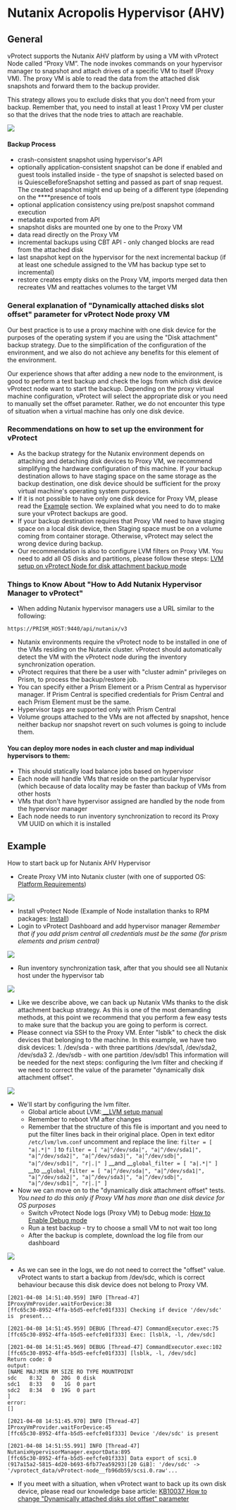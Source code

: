 # Nutanix Acropolis Hypervisor \(AHV\)

## General

vProtect supports the Nutanix AHV platform by using a VM with vProtect Node called “Proxy VM”. The node invokes commands on your hypervisor manager to snapshot and attach drives of a specific VM to itself \(Proxy VM\). The proxy VM is able to read the data from the attached disk snapshots and forward them to the backup provider.

This strategy allows you to exclude disks that you don't need from your backup. Remember that, you need to install at least 1 Proxy VM per cluster so that the drives that the node tries to attach are reachable.

![](../../../.gitbook/assets/deployment-vprotect-nutanix-disk-attachment.png)

#### **Backup Process**

* crash-consistent snapshot using hypervisor's API
* optionally application-consistent snapshot can be done if enabled and guest tools installed inside - the type of snapshot is selected based on is QuiesceBeforeSnapshot setting and passed as part of snap request. The created snapshot might end up being of a different type \(depending on the ****presence of tools
* optional application consistency using pre/post snapshot command execution
* metadata exported from API
* snapshot disks are mounted one by one to the Proxy VM
* data read directly on the Proxy VM
* incremental backups using CBT API - only changed blocks are read from the attached disk
* last snapshot kept on the hypervisor for the next incremental backup \(if at least one schedule assigned to the VM has backup type set to incremental\)
* restore creates empty disks on the Proxy VM, imports merged data then recreates VM and reattaches volumes to the target VM

### General explanation of "Dynamically attached disks slot offset" parameter for vProtect Node proxy VM

Our best practice is to use a proxy machine with one disk device for the purposes of the operating system if you are using the "Disk attachment" backup strategy. Due to the simplification of the configuration of the environment, and we also do not achieve any benefits for this element of the environment.

Our experience shows that after adding a new node to the environment, is good to perform a test backup and check the logs from which disk device vProtect node want to start the backup. Depending on the proxy virtual machine configuration, vProtect will select the appropriate disk or you need to manually set the offset parameter. Rather, we do not encounter this type of situation when a virtual machine has only one disk device.

### Recommendations on how to set up the environment for vProtect

* As the backup strategy for the Nutanix environment depends on attaching and detaching disk devices to Proxy VM, we recommend simplifying the hardware configuration of this machine. If your backup destination allows to have staging space on the same storage as the backup destination, one disk device should be sufficient for the proxy virtual machine's operating system purposes. 
* If it is not possible to have only one disk device for Proxy VM, please read the [Example](nutanix-acropolis-ahv.md#example) section. We explained what you need to do to make sure your vProtect backups are good. 
* If your backup destination requires that Proxy VM need to have staging space on a local disk device, then Staging space must be on a volume coming from container storage. Otherwise, vProtect may select the wrong device during backup. 
* Our recommendation is also to configure LVM filters on Proxy VM. You need to add all OS disks and partitions, please follow these steps: [LVM setup on vProtect Node for disk attachment backup mode](../../common-tasks/lvm-setup-on-vprotect-node-for-disk-attachment-backup-mode.md)

### Things to Know About "How to Add Nutanix Hypervisor Manager to vProtect"

* When adding Nutanix hypervisor managers use a URL similar to the following:

```text
https://PRISM_HOST:9440/api/nutanix/v3
```

* Nutanix environments require the vProtect node to be installed in one of the VMs residing on the Nutanix cluster. vProtect should automatically detect the VM with the vProtect node during the inventory synchronization operation. 
* vProtect requires that there be a user with "cluster admin" privileges on Prism, to process the backup/restore job. 
* You can specify either a Prism Element or a Prism Central as hypervisor manager. If Prism Central is specified credentials for Prism Central and each Prism Element must be the same. 
* Hypervisor tags are supported only with Prism Central 
* Volume groups attached to the VMs are not affected by snapshot, hence neither backup nor snapshot revert on such volumes is going to include them.

#### You can deploy more nodes in each cluster and map individual hypervisors to them:

* This should statically load balance jobs based on hypervisor 
* Each node will handle VMs that reside on the particular hypervisor \(which because of data locality may be faster than backup of VMs from other hosts 
* VMs that don't have hypervisor assigned are handled by the node from the hypervisor manager 
* Each node needs to run inventory synchronization to record its Proxy VM UUID on which it is installed

## Example

How to start back up for Nutanix AHV Hypervisor

* Create Proxy VM into Nutanix cluster \(with one of supported OS: [Platform Requirements](../../../planning/platform-requirements.md)\)

![](../../../.gitbook/assets/nutanix-example-1.png)

* Install vProtect Node \(Example of Node installation thanks to RPM packages: [Install](../../installation-with-rpms.md#prerequisites)\)
* Login to vProtect Dashboard and add hypervisor manager _Remember that if you add prism central all credentials must be the same \(for prism elements and  prism central\)_

![](../../../.gitbook/assets/nutanix-example-2.png)

* Run inventory synchronization task, after that you should see all Nutanix host under the hypervisor tab

![](../../../.gitbook/assets/nutanix-example-3.png)

* Like we describe above, we can back up Nutanix VMs thanks to the disk attachment backup strategy. As this is one of the most demanding methods, at this point we recommend that you perform a few easy tests to make sure that the backup you are going to perform is correct. 
* Please connect via SSH to the Proxy VM. Enter "lsblk" to check the disk devices that belonging to the machine. In this example, we have two disk devices: 1. /dev/sda - with three partitions /dev/sda1, /dev/sda2, /dev/sda3 2. /dev/sdb - with one partition /dev/sdb1  This information will be needed for the next steps: configuring the lvm filter and checking if we need to correct the value of the parameter "dynamically disk attachment offset".

![](../../../.gitbook/assets/nutanix-example-4.png)

* We'll start by configuring the lvm filter. 
  * Global article about LVM:[ __LVM setup manual](../../common-tasks/lvm-setup-on-vprotect-node-for-disk-attachment-backup-mode.md)
  * Remember to reboot VM after changes
  * Remember that the structure of this file is important and you need to put the filter lines back in their original place.  Open in text editor `/etc/lvm/lvm.conf` uncomment and replace the line: `filter = [ "a|.*|" ]` to `filter = [ "a|^/dev/sda|", "a|^/dev/sda1|", "a|^/dev/sda2|", "a|^/dev/sda3|", "a|^/dev/sdb|", "a|^/dev/sdb1|", "r|.|" ]` __and __`global_filter = [ "a|.*|" ]` __to __`global_filter = [ "a|^/dev/sda|", "a|^/dev/sda1|", "a|^/dev/sda2|", "a|^/dev/sda3|", "a|^/dev/sdb|", "a|^/dev/sdb1|", "r|.|" ]` 
* Now we can move on to the "dynamically disk attachment offset" tests. _You need to do this only if Proxy VM has more than one disk device for OS purposes_
  * Switch vProtect Node logs \(Proxy VM\) to Debug mode: [How to Enable Debug mode](../../../troubleshooting/how-switch-vprotect-to-debug-mode.md#vprotect-node)
  * Run a test backup - try to choose a small VM to not wait too long
  * After the backup is complete, download the log file from our dashboard

![](../../../.gitbook/assets/nutanix-example-5.png)

* As we can see in the logs, we do not need to correct the "offset" value. vProtect wants to start a backup from /dev/sdc, which is correct behaviour because this disk device does not belong to Proxy VM.

```text
[2021-04-08 14:51:40.959] INFO [Thread-47] IProxyVmProvider.waitForDevice:38 
[ffc65c30-8952-4ffa-b5d5-eefcfe01f333] Checking if device '/dev/sdc' is  present...

[2021-04-08 14:51:45.959] DEBUG [Thread-47] CommandExecutor.exec:75 
[ffc65c30-8952-4ffa-b5d5-eefcfe01f333] Exec: [lsblk, -l, /dev/sdc]

[2021-04-08 14:51:45.969] DEBUG [Thread-47] CommandExecutor.exec:102 
[ffc65c30-8952-4ffa-b5d5-eefcfe01f333] [lsblk, -l, /dev/sdc]
Return code: 0
output:
[NAME MAJ:MIN RM SIZE RO TYPE MOUNTPOINT
sdc    8:32   0  20G  0 disk 
sdc1   8:33   0   1G  0 part 
sdc2   8:34   0  19G  0 part 
]
error:
[]

[2021-04-08 14:51:45.970] INFO [Thread-47] IProxyVmProvider.waitForDevice:45 
[ffc65c30-8952-4ffa-b5d5-eefcfe01f333] Device '/dev/sdc' is present

[2021-04-08 14:51:55.991] INFO [Thread-47] NutanixHypervisorManager.exportData:895 
[ffc65c30-8952-4ffa-b5d5-eefcfe01f333] Data export of scsi.0
(917a15a2-5815-4d20-b693-6fb77ea59293)[20 GiB]: '/dev/sdc' -> '/vprotect_data/vProtect-node__fb96db59/scsi.0.raw'...
```

* If you meet with a situation, when vProtect want to back up its own disk device, please read our knowledge base article: [KB10037 How to change "Dynamically attached disks slot offset" parameter](https://storware.atlassian.net/l/c/KJt7rid0)

